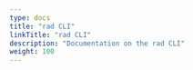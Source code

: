 ```yaml
---
type: docs
title: "rad CLI"
linkTitle: "rad CLI"
description: "Documentation on the rad CLI"
weight: 100
---
```

